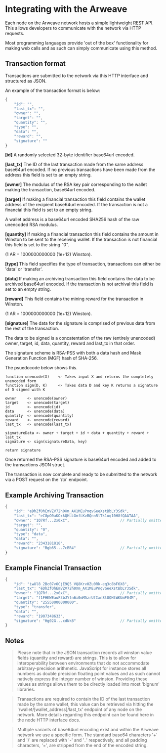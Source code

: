# Integrating with the Arweave

Each node on the Arweave network hosts a simple lightweight REST API. This allows developers to communicate with the network via HTTP requests.

Most programming languages provide 'out of the box' functionality for making web calls and as such can simply communicate using this method.

## Transaction format

Transactions are submitted to the network via this HTTP interface and structured as JSON.

An example of the transaction format is below:

```javascript
{
	"id": "",
	"last_tx": "",
	"owner": "",
	"target": "",
	"quantity": "",
	"type": "",
	"data": "",
	"reward": "",
	"signature": ""
}
```
**[id]**
A randomly selected 32-byte identifier base64url encoded.

**[last_tx]**
The ID of the last transaction made from the same address base64url encoded. If no previous transactions have been made from the address this field is set to an empty string.

**[owner]**
The modulus of the RSA key pair corresponding to the wallet making the transaction, base64url encoded.

**[target]**
If making a financial transaction this field contains the wallet address of the recipient base64url encoded. If the transaction is not a financial this field is set to an empty string.

A wallet address is a base64url encoded SHA256 hash of the raw unencoded RSA modulus.

**[quantity]**
If making a financial transaction this field contains the amount in Winston to be sent to the receiving wallet. If the transaction is not financial this field is set to the string "0".

(1 AR = 1000000000000 (1e+12) Winston).

**[type]**
This field specifies the type of transaction, transactions can either be 'data' or 'transfer'.

**[data]**
If making an archiving transaction this field contains the data to be archived base64url encoded. If the transaction is not archival this field is set to an empty string.

**[reward]**
This field contains the mining reward for the transaction in Winston.

(1 AR = 1000000000000 (1e+12) Winston).

**[signature]**
The data for the signature is comprised of previous data from the rest of the transaction.

The data to be signed is a concatentation of the raw (entirely unencoded) owner, target, id, data, quantity, reward and last_tx in that order.

The signature scheme is RSA-PSS with both a data hash and Mask Generation Function (MGF) hash of SHA-256.

The psuedocode below shows this.

```psuedo
function unencode(X) 	<- Takes input X and returns the completely unencoded form
function sign(D, K)  	<- Takes data D and key K returns a signature of D signed with K

owner     <- unencode(owner)
target    <- unencode(target)
id        <- unencode(id)
data      <- unencode(data)
quantity  <- unencode(quantity)
reward    <- unencode(reward)
last_tx   <- unencode(last_tx)

signatureData <- owner + target + id + data + quantity + reward + last_tx
signature <- sign(signatureData, key)

return signature
```

Once returned the RSA-PSS signature is base64url encoded and added to the transactions JSON struct.

The transaction is now complete and ready to be submitted to the network via a POST request on the '/tx' endpoint.

## Example Archiving Transaction

```javascript
{
 	"id": "eDhZfOhEmVZV72h0Xm_AX1MEuPnqvGeeXstBbLY3Sdk",
	"last_tx": "eC8pO0aKOxkQHLLGmfLKvBQnnRlTk1uq10H8fQAATAA",
	"owner": "1Q7Rf...2x0xC",						// Partially omitted due to length
	"target": "",
	"quantity": "0",
	"type": "data",
	"data": "",
	"reward": "2343181818",
	"signature": "Bgb65...7cBR4" 					// Partially omitted due to length
}
```

## Example Financial Transaction

```javascript
{
  	"id": "iwUl8_2Bc07vOCjE9Q5_VQ8KrvHZu0Rk-eq3c8bF6X8",
	"last_tx": "eDhZfOhEmVZV72h0Xm_AX1MEuPnqvGeeXstBbLY3Sdk",
	"owner": "1Q7Rf...2x0xC",						// Partially omitted due to length
	"target": "f1FHKWEauF3bJYfn6i0mM5zrUfIxn8lUQHlWKUmP04M",
	"quantity": "25550000000000",
	"type": "transfer",
	"data": "",
	"reward": "1907348633",
	"signature": "Hg02G...cdNk8" 					// Partially omitted due to length
}
```



## Notes

> Please note that in the JSON transaction records all winston value fields (quantity and reward) are strings. This is to allow for interoperability between environments that do not accommodate arbitrary-precision arithmetic. JavaScript for instance stores all numbers as double precision floating point values and as such cannot natively express the integer number of winston. Providing these values as strings allows them to be directly loaded into most 'bignum' libraries.



> Transactions are required to contain the ID of the last transaction made by the same wallet, this value can be retrieved via hitting the '/wallet/[wallet_address]/last_tx' endpoint of any node on the network. More details regarding this endpoint can be found here in the node HTTP interface docs.



> Multiple variants of base64url encoding exist and within the Arweave network we use a specific form. The standard base64 characters '+' and '/' are replaced with '-' and  '\_' respectively, and all padding characters, '=', are stripped from the end of the encoded string.
